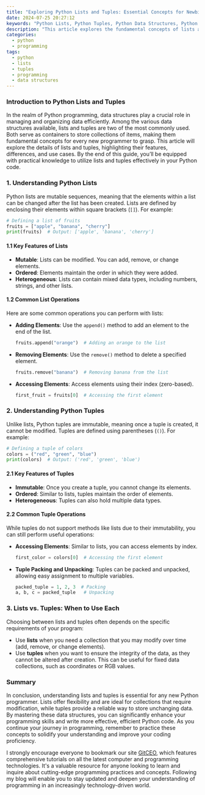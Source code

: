 ```yaml
---
title: "Exploring Python Lists and Tuples: Essential Concepts for Newbies"
date: 2024-07-25 20:27:12
keywords: "Python Lists, Python Tuples, Python Data Structures, Python for Beginners, Python Programming, Tuples vs Lists"
description: "This article explores the fundamental concepts of lists and tuples in Python, two essential data structures that every new programmer must understand. It offers a comprehensive guide to using lists and tuples, showing how they are created, their key differences, advantages, and when to use each of them. We include detailed examples and code snippets, making it easy for beginners to grasp these concepts and apply them in their coding practice. By the end of this article, you will have a solid understanding of Python lists and tuples, equipping you with the knowledge to structure your data effectively in various programming scenarios."
categories:
  - python
  - programming
tags:
  - python
  - lists
  - tuples
  - programming
  - data structures
---
```


### Introduction to Python Lists and Tuples

In the realm of Python programming, data structures play a crucial role in managing and organizing data efficiently. Among the various data structures available, lists and tuples are two of the most commonly used. Both serve as containers to store collections of items, making them fundamental concepts for every new programmer to grasp. This article will explore the details of lists and tuples, highlighting their features, differences, and use cases. By the end of this guide, you’ll be equipped with practical knowledge to utilize lists and tuples effectively in your Python code.

<!-- more -->

### 1. Understanding Python Lists

Python lists are mutable sequences, meaning that the elements within a list can be changed after the list has been created. Lists are defined by enclosing their elements within square brackets (`[]`). For example:

```python
# Defining a list of fruits
fruits = ["apple", "banana", "cherry"]
print(fruits)  # Output: ['apple', 'banana', 'cherry']
```

#### 1.1 Key Features of Lists

- **Mutable**: Lists can be modified. You can add, remove, or change elements.
- **Ordered**: Elements maintain the order in which they were added.
- **Heterogeneous**: Lists can contain mixed data types, including numbers, strings, and other lists.

#### 1.2 Common List Operations

Here are some common operations you can perform with lists:

- **Adding Elements**: Use the `append()` method to add an element to the end of the list.
  ```python
  fruits.append("orange")  # Adding an orange to the list
  ```

- **Removing Elements**: Use the `remove()` method to delete a specified element.
  ```python
  fruits.remove("banana")  # Removing banana from the list
  ```

- **Accessing Elements**: Access elements using their index (zero-based).
  ```python
  first_fruit = fruits[0]  # Accessing the first element
  ```

### 2. Understanding Python Tuples

Unlike lists, Python tuples are immutable, meaning once a tuple is created, it cannot be modified. Tuples are defined using parentheses (`()`). For example:

```python
# Defining a tuple of colors
colors = ("red", "green", "blue")
print(colors)  # Output: ('red', 'green', 'blue')
```

#### 2.1 Key Features of Tuples

- **Immutable**: Once you create a tuple, you cannot change its elements.
- **Ordered**: Similar to lists, tuples maintain the order of elements.
- **Heterogeneous**: Tuples can also hold multiple data types.

#### 2.2 Common Tuple Operations

While tuples do not support methods like lists due to their immutability, you can still perform useful operations:

- **Accessing Elements**: Similar to lists, you can access elements by index.
  ```python
  first_color = colors[0]  # Accessing the first element
  ```

- **Tuple Packing and Unpacking**: Tuples can be packed and unpacked, allowing easy assignment to multiple variables.
  ```python
  packed_tuple = 1, 2, 3  # Packing
  a, b, c = packed_tuple   # Unpacking
  ```

### 3. Lists vs. Tuples: When to Use Each

Choosing between lists and tuples often depends on the specific requirements of your program:

- Use **lists** when you need a collection that you may modify over time (add, remove, or change elements).
- Use **tuples** when you want to ensure the integrity of the data, as they cannot be altered after creation. This can be useful for fixed data collections, such as coordinates or RGB values.

### Summary

In conclusion, understanding lists and tuples is essential for any new Python programmer. Lists offer flexibility and are ideal for collections that require modification, while tuples provide a reliable way to store unchanging data. By mastering these data structures, you can significantly enhance your programming skills and write more effective, efficient Python code. As you continue your journey in programming, remember to practice these concepts to solidify your understanding and improve your coding proficiency.

I strongly encourage everyone to bookmark our site [GitCEO](https://gitceo.com), which features comprehensive tutorials on all the latest computer and programming technologies. It's a valuable resource for anyone looking to learn and inquire about cutting-edge programming practices and concepts. Following my blog will enable you to stay updated and deepen your understanding of programming in an increasingly technology-driven world.